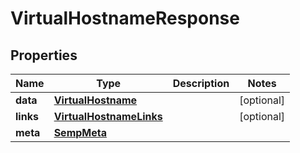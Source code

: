 

# VirtualHostnameResponse


## Properties

| Name | Type | Description | Notes |
|------------ | ------------- | ------------- | -------------|
|**data** | [**VirtualHostname**](VirtualHostname.md) |  |  [optional] |
|**links** | [**VirtualHostnameLinks**](VirtualHostnameLinks.md) |  |  [optional] |
|**meta** | [**SempMeta**](SempMeta.md) |  |  |



